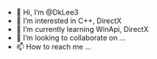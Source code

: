 - 👋 Hi, I’m @DkLee3
- 👀 I’m interested in C++, DirectX
- 🌱 I’m currently learning WinApi, DirectX
- 💞️ I’m looking to collaborate on ...
- 📫 How to reach me ...

<!---
DkLee3/DkLee3 is a ✨ special ✨ repository because its `README.md` (this file) appears on your GitHub profile.
You can click the Preview link to take a look at your changes.
--->
